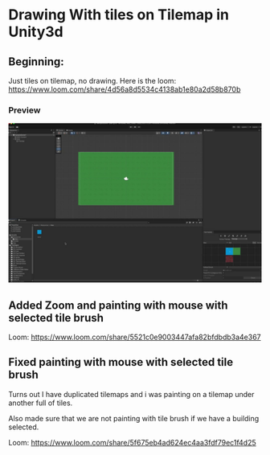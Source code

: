 # Drawing With tiles on Tilemap in Unity3d

## Beginning:
Just tiles on tilemap, no drawing.
Here is the loom: https://www.loom.com/share/4d56a8d5534c4138ab1e80a2d58b870b

###  Preview
![Screenshot](preview.jpeg)



## Added Zoom and painting with mouse with selected tile brush

Loom: https://www.loom.com/share/5521c0e9003447afa82bfdbdb3a4e367

## Fixed painting with mouse with selected tile brush

Turns out I have duplicated tilemaps and i was painting on a tilemap under another full of tiles.

Also made sure that we are not painting with tile brush if we have a building selected.

Loom: https://www.loom.com/share/5f675eb4ad624ec4aa3fdf79ec1f4d25
